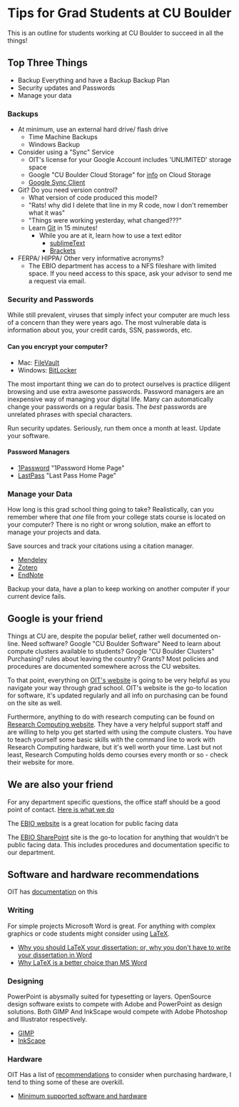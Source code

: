 <!-- Version 1 of this file sucks -->
# Tips for Grad Students at CU Boulder

This is an outline for students working at CU Boulder to succeed in all the things!

## Top Three Things
* Backup Everything and have a Backup Backup Plan
* Security updates and Passwords
* Manage your data 	

### Backups
* At minimum, use an external hard drive/ flash drive
	* Time Machine Backups
	* Windows Backup
* Consider using a "Sync" Service
	* OIT's license for your Google Account includes 'UNLIMITED' storage space
	* Google "CU Boulder Cloud Storage" for [info](https://oit.colorado.edu/services/it-security/guidelines-storing-documents-cloud "OIT Cloud Storage Guidelines") on Cloud Storage
	* [Google Sync Client](https://support.google.com/drive/answer/2374987 "Backup and Sync files with Google Drive")
* Git? Do you need version control?
	* What version of code produced this model?
	* "Rats! why did I delete that line in my R code, now I don't remember what it was"
	* "Things were working yesterday, what changed???"
	* Learn [Git](https://try.github.io "15min Git Tutorial") in 15 minutes!
		* While you are at it, learn how to use a text editor
			* [sublimeText](https://www.sublimetext.com/)
			* [Brackets](http://brackets.io/)
* FERPA/ HIPPA/ Other very informative acronyms?
	*  The EBIO department has access to a NFS fileshare with limited space. If you need access to this space, ask your advisor to send me a request via email.

### Security and Passwords
While still prevalent, viruses that simply infect your computer are much less of a concern than they were years ago. The most vulnerable data is information about you, your credit cards, SSN, passwords, etc.

#### Can you encrypt your computer?
* Mac: [FileVault](https://support.apple.com/en-us/HT204837)
* Windows: [BitLocker](https://support.microsoft.com/en-us/help/4028713/windows-10-turn-on-device-encryption)

The most important thing we can do to protect ourselves is practice diligent browsing and use extra awesome passwords. Password managers are an inexpensive way of managing your digital life. Many can automatically change your passwords on a regular basis. The *best* passwords are unrelated phrases with special characters.

Run security updates. Seriously, run them once a month at least. Update your software.

#### Password Managers
* [1Password](https://1password.com/) "1Password Home Page"
* [LastPass](https://www.lastpass.com/) "Last Pass Home Page"

### Manage your Data
How long is this grad school thing going to take? Realistically, can you remember where that *one* file from your college stats course is located on your computer? There is no right or wrong solution, make an effort to manage your projects and data. 

Save sources and track your citations using a citation manager.
* [Mendeley](https://www.mendeley.com/)
* [Zotero](https://www.zotero.org)
* [EndNote](http://endnote.com/)

Backup your data, have a plan to keep working on another computer if your current device fails. 

## Google is your friend
Things at CU are, despite the popular belief, rather well documented on-line.
Need software? Google "CU Boulder Software"
Need to learn about compute clusters available to students? Google "CU Boulder Clusters"
Purchasing? rules about leaving the country? Grants? Most policies and procedures are documented somewhere across the CU websites.

To that point, everything on [OIT's website](https://oit.colorado.edu) is going to be very helpful as you navigate your way through grad school. OIT's website is the go-to location for software, it's updated regularly and all info on purchasing can be found on the site as well. 

Furthermore, anything to do with research computing can be found on [Research Computing website](https://rc.colorado.edu). They have a very helpful support staff and are willing to help you get started with using the compute clusters. You have to teach yourself some basic skills with the command line to work with Research Computing hardware, but it's well worth your time. Last but not least, Research Computing holds demo courses every month or so - check their website for more.

## We are also your friend
For any department specific questions, the office staff should be a good point of contact. 
[Here is what we do](https://www.colorado.edu/ebio/people/staff)

The [EBIO website](https://colorado.edu/ebio) is a great location for public facing data

The [EBIO SharePoint](https://o365coloradoedu.sharepoint.com/sites/ebio/) site is the go-to location for anything that wouldn't be public facing data. This includes procedures and documentation specific to our department.

## Software and hardware recommendations
OIT has [documentation](https://oit.colorado.edu/software-hardware/recommended-software-and-hardware-list) on this

### Writing
For simple projects Microsoft Word is great. For anything with complex graphics or code students might consider using [LaTeX](https://www.latex-project.org/).
* [Why you should LaTeX your dissertation; or, why you don't have to write your dissertation in Word](https://amrys.wordpress.com/2013/01/16/why-your-should-latex-your-dissertation-or-why-you-dont-have-to-write-your-dissertation-in-word/)
* [Why LaTeX is a better choice than MS Word](https://www.researchgate.net/post/Why_LaTex_is_better_choice_than_Microsoft_Word)

### Designing
PowerPoint is abysmally suited for typesetting or layers. OpenSource design software exists to compete with Adobe and PowerPoint as design solutions. Both GIMP And InkScape would compete with Adobe Photoshop and Illustrator respectively. 
* [GIMP](https://www.gimp.org/)
* [InkScape](https://inkscape.org/en/)

### Hardware
OIT Has a list of [recommendations](https://oit.colorado.edu/software-hardware/recommended-software-and-hardware-list) to consider when purchasing hardware, I tend to thing some of these are overkill.
* [Minimum supported software and hardware](https://oit.colorado.edu/software-hardware/supported-software-hardware-list)


